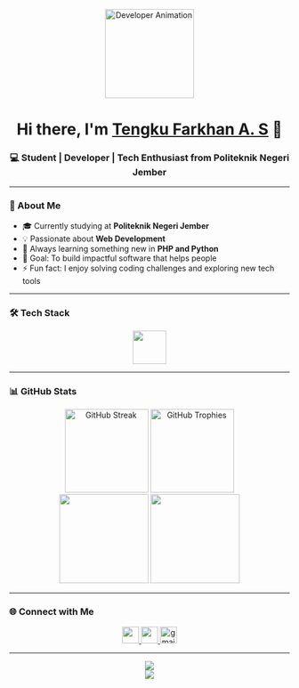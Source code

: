<!-- 🎯 Enhanced GitHub Profile README -->
<!-- by Tengku Farkhan A. S -->

<div align="center">
  <img src="https://media.giphy.com/media/M9gbBd9nbDrOTu1Mqx/giphy.gif" height="160" alt="Developer Animation"/>
</div>

<h1 align="center">Hi there, I'm <a href="https://github.com/Farkhan04">Tengku Farkhan A. S</a> 👋</h1>
<h3 align="center">💻 Student | Developer | Tech Enthusiast from Politeknik Negeri Jember</h3>

---

### 🧠 About Me  
- 🎓 Currently studying at **Politeknik Negeri Jember**  
- 💡 Passionate about **Web Development**  
- 🚀 Always learning something new in **PHP and Python**  
- 🎯 Goal: To build impactful software that helps people  
- ⚡ Fun fact: I enjoy solving coding challenges and exploring new tech tools  

---

### 🛠️ Tech Stack
<div align="center">
  <img src="https://skillicons.dev/icons?i=php,py,git,vscode,androidstudio,js,mysql,css" height="60" />
</div>

---

### 📊 GitHub Stats
<div align="center">
  <img src="https://github-readme-streak-stats.herokuapp.com/?user=Farkhan04&theme=dracula&hide_border=false" height="150" alt="GitHub Streak"/>
  <img src="https://github-profile-trophy.vercel.app/?username=Farkhan04&theme=dracula&margin-w=10&margin-h=10&no-bg=true&no-frame=false" height="150" alt="GitHub Trophies"/>
</div>

<div align="center">
  <img src="https://github-readme-stats.vercel.app/api?username=Farkhan04&show_icons=true&theme=dracula&hide_border=false" height="160" />
  <img src="https://github-readme-stats.vercel.app/api/top-langs/?username=Farkhan04&layout=compact&theme=dracula&hide_border=false" height="160" />
</div>

---

### 🌐 Connect with Me
<div align="center">
  <a href="https://www.linkedin.com/in/tengku-farkhan-a-s-b9a889361" target="_blank">
    <img src="https://img.shields.io/badge/LinkedIn-0077B5?logo=linkedin&logoColor=white&style=for-the-badge" height="30"/>
  </a>
  <a href="https://www.instagram.com/fhann8?igsh=cW45b3JpZW1mejdk" target="_blank">
    <img src="https://img.shields.io/badge/Instagram-E4405F?logo=instagram&logoColor=white&style=for-the-badge" height="30"/>
  </a>
  <a href="mailto:tengkufarkhan3@gmail.com" target="_blank">
    <img src="https://img.shields.io/badge/Gmail-EA4335?logo=gmail&logoColor=white&style=for-the-badge" height="30" alt="gmail logo"/>
  </a>
</div>

---

<div align="center">
  <img src="https://visitor-badge.laobi.icu/badge?page_id=Farkhan04.Farkhan04&right_color=purple" />
  <br/>
  <img src="https://readme-typing-svg.herokuapp.com?font=Fira+Code&size=20&pause=1000&color=00C2FF&center=true&vCenter=true&width=500&lines=Welcome+to+my+GitHub!;Building+Projects+with+Passion+🔥;Always+Learning+Something+New!"/>
</div>
